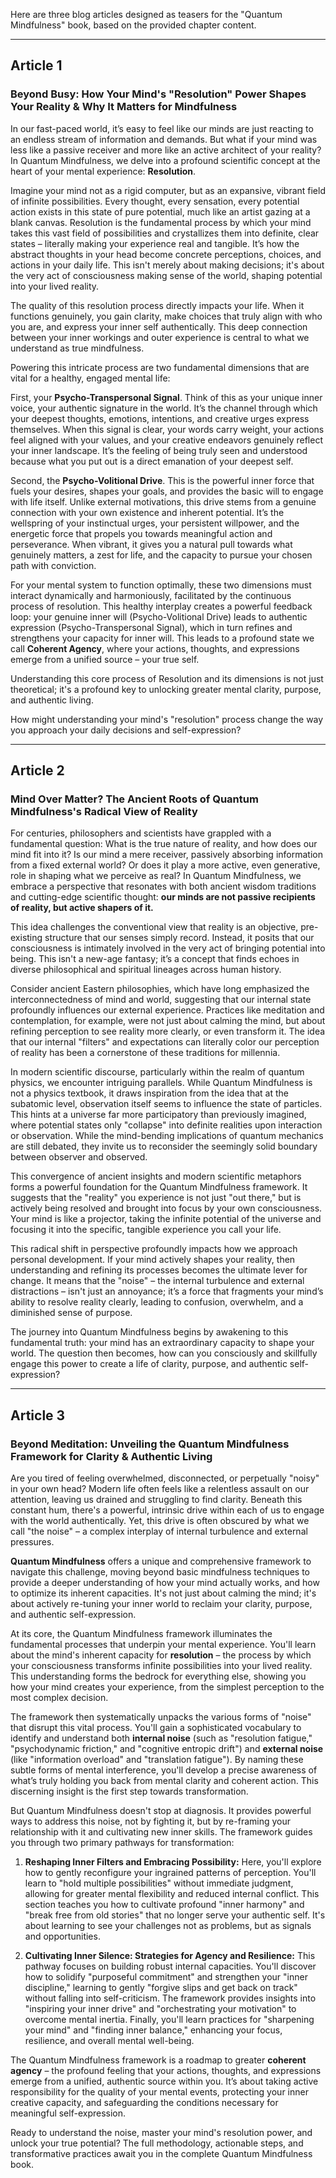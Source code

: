 Here are three blog articles designed as teasers for the "Quantum Mindfulness" book, based on the provided chapter content.

---

## Article 1

###  Beyond Busy: How Your Mind's "Resolution" Power Shapes Your Reality & Why It Matters for Mindfulness



In our fast-paced world, it’s easy to feel like our minds are just reacting to an endless stream of information and demands. But what if your mind was less like a passive receiver and more like an active architect of your reality? In Quantum Mindfulness, we delve into a profound scientific concept at the heart of your mental experience: **Resolution**.

Imagine your mind not as a rigid computer, but as an expansive, vibrant field of infinite possibilities. Every thought, every sensation, every potential action exists in this state of pure potential, much like an artist gazing at a blank canvas. Resolution is the fundamental process by which your mind takes this vast field of possibilities and crystallizes them into definite, clear states – literally making your experience real and tangible. It’s how the abstract thoughts in your head become concrete perceptions, choices, and actions in your daily life. This isn't merely about making decisions; it's about the very act of consciousness making sense of the world, shaping potential into your lived reality.

The quality of this resolution process directly impacts your life. When it functions genuinely, you gain clarity, make choices that truly align with who you are, and express your inner self authentically. This deep connection between your inner workings and outer experience is central to what we understand as true mindfulness.

Powering this intricate process are two fundamental dimensions that are vital for a healthy, engaged mental life:

First, your **Psycho-Transpersonal Signal**. Think of this as your unique inner voice, your authentic signature in the world. It’s the channel through which your deepest thoughts, emotions, intentions, and creative urges express themselves. When this signal is clear, your words carry weight, your actions feel aligned with your values, and your creative endeavors genuinely reflect your inner landscape. It’s the feeling of being truly seen and understood because what you put out is a direct emanation of your deepest self.

Second, the **Psycho-Volitional Drive**. This is the powerful inner force that fuels your desires, shapes your goals, and provides the basic will to engage with life itself. Unlike external motivations, this drive stems from a genuine connection with your own existence and inherent potential. It’s the wellspring of your instinctual urges, your persistent willpower, and the energetic force that propels you towards meaningful action and perseverance. When vibrant, it gives you a natural pull towards what genuinely matters, a zest for life, and the capacity to pursue your chosen path with conviction.

For your mental system to function optimally, these two dimensions must interact dynamically and harmoniously, facilitated by the continuous process of resolution. This healthy interplay creates a powerful feedback loop: your genuine inner will (Psycho-Volitional Drive) leads to authentic expression (Psycho-Transpersonal Signal), which in turn refines and strengthens your capacity for inner will. This leads to a profound state we call **Coherent Agency**, where your actions, thoughts, and expressions emerge from a unified source – your true self.

Understanding this core process of Resolution and its dimensions is not just theoretical; it's a profound key to unlocking greater mental clarity, purpose, and authentic living.

How might understanding your mind's "resolution" process change the way you approach your daily decisions and self-expression?

---

## Article 2

###  Mind Over Matter? The Ancient Roots of Quantum Mindfulness's Radical View of Reality



For centuries, philosophers and scientists have grappled with a fundamental question: What is the true nature of reality, and how does our mind fit into it? Is our mind a mere receiver, passively absorbing information from a fixed external world? Or does it play a more active, even generative, role in shaping what we perceive as real? In Quantum Mindfulness, we embrace a perspective that resonates with both ancient wisdom traditions and cutting-edge scientific thought: **our minds are not passive recipients of reality, but active shapers of it.**

This idea challenges the conventional view that reality is an objective, pre-existing structure that our senses simply record. Instead, it posits that our consciousness is intimately involved in the very act of bringing potential into being. This isn't a new-age fantasy; it’s a concept that finds echoes in diverse philosophical and spiritual lineages across human history.

Consider ancient Eastern philosophies, which have long emphasized the interconnectedness of mind and world, suggesting that our internal state profoundly influences our external experience. Practices like meditation and contemplation, for example, were not just about calming the mind, but about refining perception to see reality more clearly, or even transform it. The idea that our internal "filters" and expectations can literally color our perception of reality has been a cornerstone of these traditions for millennia.

In modern scientific discourse, particularly within the realm of quantum physics, we encounter intriguing parallels. While Quantum Mindfulness is not a physics textbook, it draws inspiration from the idea that at the subatomic level, observation itself seems to influence the state of particles. This hints at a universe far more participatory than previously imagined, where potential states only "collapse" into definite realities upon interaction or observation. While the mind-bending implications of quantum mechanics are still debated, they invite us to reconsider the seemingly solid boundary between observer and observed.

This convergence of ancient insights and modern scientific metaphors forms a powerful foundation for the Quantum Mindfulness framework. It suggests that the "reality" you experience is not just "out there," but is actively being resolved and brought into focus by your own consciousness. Your mind is like a projector, taking the infinite potential of the universe and focusing it into the specific, tangible experience you call your life.

This radical shift in perspective profoundly impacts how we approach personal development. If your mind actively shapes your reality, then understanding and refining its processes becomes the ultimate lever for change. It means that the "noise" – the internal turbulence and external distractions – isn't just an annoyance; it’s a force that fragments your mind’s ability to resolve reality clearly, leading to confusion, overwhelm, and a diminished sense of purpose.

The journey into Quantum Mindfulness begins by awakening to this fundamental truth: your mind has an extraordinary capacity to shape your world. The question then becomes, how can you consciously and skillfully engage this power to create a life of clarity, purpose, and authentic self-expression?

---

## Article 3

###  Beyond Meditation: Unveiling the Quantum Mindfulness Framework for Clarity & Authentic Living



Are you tired of feeling overwhelmed, disconnected, or perpetually "noisy" in your own head? Modern life often feels like a relentless assault on our attention, leaving us drained and struggling to find clarity. Beneath this constant hum, there's a powerful, intrinsic drive within each of us to engage with the world authentically. Yet, this drive is often obscured by what we call "the noise" – a complex interplay of internal turbulence and external pressures.

**Quantum Mindfulness** offers a unique and comprehensive framework to navigate this challenge, moving beyond basic mindfulness techniques to provide a deeper understanding of how your mind actually works, and how to optimize its inherent capacities. It's not just about calming the mind; it's about actively re-tuning your inner world to reclaim your clarity, purpose, and authentic self-expression.

At its core, the Quantum Mindfulness framework illuminates the fundamental processes that underpin your mental experience. You'll learn about the mind's inherent capacity for **resolution** – the process by which your consciousness transforms infinite possibilities into your lived reality. This understanding forms the bedrock for everything else, showing you how your mind creates your experience, from the simplest perception to the most complex decision.

The framework then systematically unpacks the various forms of "noise" that disrupt this vital process. You'll gain a sophisticated vocabulary to identify and understand both **internal noise** (such as "resolution fatigue," "psychodynamic friction," and "cognitive entropic drift") and **external noise** (like "information overload" and "translation fatigue"). By naming these subtle forms of mental interference, you'll develop a precise awareness of what’s truly holding you back from mental clarity and coherent action. This discerning insight is the first step towards transformation.

But Quantum Mindfulness doesn't stop at diagnosis. It provides powerful ways to address this noise, not by fighting it, but by re-framing your relationship with it and cultivating new inner skills. The framework guides you through two primary pathways for transformation:

1.  **Reshaping Inner Filters and Embracing Possibility:** Here, you'll explore how to gently reconfigure your ingrained patterns of perception. You'll learn to "hold multiple possibilities" without immediate judgment, allowing for greater mental flexibility and reduced internal conflict. This section teaches you how to cultivate profound "inner harmony" and "break free from old stories" that no longer serve your authentic self. It's about learning to see your challenges not as problems, but as signals and opportunities.

2.  **Cultivating Inner Silence: Strategies for Agency and Resilience:** This pathway focuses on building robust internal capacities. You'll discover how to solidify "purposeful commitment" and strengthen your "inner discipline," learning to gently "forgive slips and get back on track" without falling into self-criticism. The framework provides insights into "inspiring your inner drive" and "orchestrating your motivation" to overcome mental inertia. Finally, you'll learn practices for "sharpening your mind" and "finding inner balance," enhancing your focus, resilience, and overall mental well-being.

The Quantum Mindfulness framework is a roadmap to greater **coherent agency** – the profound feeling that your actions, thoughts, and expressions emerge from a unified, authentic source within you. It’s about taking active responsibility for the quality of your mental events, protecting your inner creative capacity, and safeguarding the conditions necessary for meaningful self-expression.

Ready to understand the noise, master your mind's resolution power, and unlock your true potential? The full methodology, actionable steps, and transformative practices await you in the complete Quantum Mindfulness book.